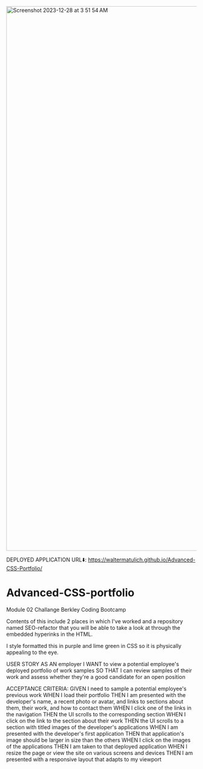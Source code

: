 
<img width="1440" alt="Screenshot 2023-12-28 at 3 51 54 AM" src="https://github.com/waltermatulich/Advanced-CSS-Portfolio/assets/152677493/a416cd9c-ebe6-4f5f-839e-3175ee5abf47">

DEPLOYED APPLICATION URL⬇️:
https://waltermatulich.github.io/Advanced-CSS-Portfolio/

# Advanced-CSS-portfolio
Module 02 Challange Berkley Coding Bootcamp

Contents of this include 2 places in which I've worked and a repository named SEO-refactor that you will be able to take a look at through the embedded hyperinks in the HTML.

I style formatted this in purple and lime green in CSS so it is physically appealing to the eye.

USER STORY
AS AN employer
I WANT to view a potential employee's deployed portfolio of work samples
SO THAT I can review samples of their work and assess whether they're a good candidate for an open position


ACCEPTANCE CRITERIA:
GIVEN I need to sample a potential employee's previous work
WHEN I load their portfolio
THEN I am presented with the developer's name, a recent photo or avatar, and links to sections about them, their work, and how to contact them
WHEN I click one of the links in the navigation
THEN the UI scrolls to the corresponding section
WHEN I click on the link to the section about their work
THEN the UI scrolls to a section with titled images of the developer's applications
WHEN I am presented with the developer's first application
THEN that application's image should be larger in size than the others
WHEN I click on the images of the applications
THEN I am taken to that deployed application
WHEN I resize the page or view the site on various screens and devices
THEN I am presented with a responsive layout that adapts to my viewport
